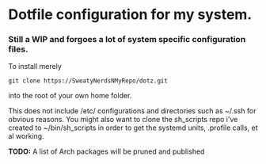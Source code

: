 # Dotfile configuration for my system.
### Still a WIP and forgoes a lot of system specific configuration files.

To install merely
```
git clone https://SweatyNerdsNMyRepo/dotz.git
```
into the root of your own home folder.

This does not include /etc/ configurations and directories such as ~/.ssh for obvious reasons.
You might also want to clone the sh_scripts repo i've created to ~/bin/sh_scripts in order to get
the systemd units, .profile calls, et al working.

**TODO:** A list of Arch packages will be pruned and published 

